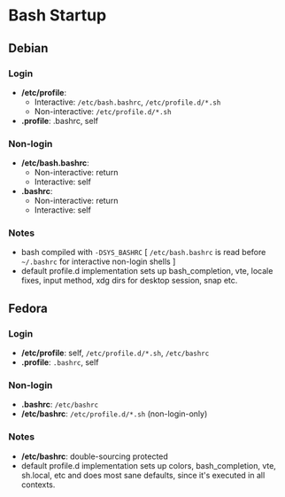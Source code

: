 # Bash Startup

## Debian

### Login

- __/etc/profile__:
  - Interactive: `/etc/bash.bashrc`, `/etc/profile.d/*.sh`
  - Non-interactive: `/etc/profile.d/*.sh`
- __.profile__: .bashrc, self

### Non-login

- __/etc/bash.bashrc__:
  - Non-interactive: return
  - Interactive: self
- __.bashrc__:
  - Non-interactive: return
  - Interactive: self

### Notes

- bash compiled with `-DSYS_BASHRC`
  [ `/etc/bash.bashrc` is read before `~/.bashrc` for interactive non-login shells ]
- default profile.d implementation sets up bash_completion, vte, locale fixes, input method,
  xdg dirs for desktop session, snap etc.

## Fedora

### Login

- __/etc/profile__: self, `/etc/profile.d/*.sh`, `/etc/bashrc`
- __.profile__: `.bashrc`, self

### Non-login

- __.bashrc__: `/etc/bashrc`
- __/etc/bashrc__: `/etc/profile.d/*.sh` (non-login-only)

### Notes

- __/etc/bashrc__: double-sourcing protected
- default profile.d implementation sets up colors, bash_completion, vte, sh.local, etc
  and does most sane defaults, since it's executed in all contexts.
